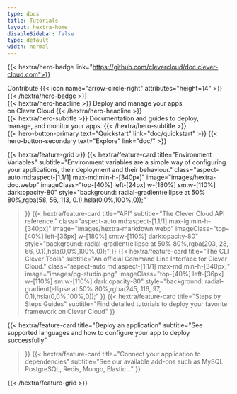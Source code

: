 ```yaml
---
type: docs
title: Tutorials
layout: hextra-home
disableSidebar: false
type: default
width: normal
---
```


{{< hextra/hero-badge link="https://github.com/clevercloud/doc.clever-cloud.com">}}
  <div class="w-2 h-2 rounded-full bg-primary-400"></div>
  <span>Contribute</span>
  {{< icon name="arrow-circle-right" attributes="height=14" >}}
{{< /hextra/hero-badge >}}

<div class="mt-6 mb-6">
{{< hextra/hero-headline >}}
  Deploy and manage your apps&nbsp;<br class="sm:block hidden" />on Clever Cloud
{{< /hextra/hero-headline >}}
</div>

<div class="mb-12">
{{< hextra/hero-subtitle >}}
  Documentation and guides to deploy,&nbsp;<br class="sm:block hidden" />manage, and monitor your apps.
{{< /hextra/hero-subtitle >}}
</div>

<div class="mb-6">
{{< hero-button-primary text="Quickstart" link="doc/quickstart" >}}
{{< hero-button-secondary text="Explore" link="doc/" >}}
</div>

<div class="mt-6"></div>

{{< hextra/feature-grid >}}
  {{< hextra/feature-card
    title="Environment Variables"
    subtitle="Environment variables are a simple way of configuring your applications, their deployment and their behaviour."
    class="aspect-auto md:aspect-[1.1/1] max-md:min-h-[340px]"
    image="images/hextra-doc.webp"
    imageClass="top-[40%] left-[24px] w-[180%] sm:w-[110%] dark:opacity-80"
    style="background: radial-gradient(ellipse at 50% 80%,rgba(58, 56, 113, 0.1),hsla(0,0%,100%,0));"
  >}}
  {{< hextra/feature-card
    title="API"
    subtitle="The Clever Cloud API reference."
    class="aspect-auto md:aspect-[1.1/1] max-lg:min-h-[340px]"
    image="images/hextra-markdown.webp"
    imageClass="top-[40%] left-[36px] w-[180%] sm:w-[110%] dark:opacity-80"
    style="background: radial-gradient(ellipse at 50% 80%,rgba(203, 28, 66, 0.1),hsla(0,0%,100%,0));"
  >}}
  {{< hextra/feature-card
    title="The CLI Clever Tools"
    subtitle="An official Command Line Interface for Clever Cloud."
    class="aspect-auto md:aspect-[1.1/1] max-md:min-h-[340px]"
    image="images/pg-studio.png"
    imageClass="top-[40%] left-[36px] w-[110%] sm:w-[110%] dark:opacity-80"
    style="background: radial-gradient(ellipse at 50% 80%,rgba(245, 116, 97, 0.1),hsla(0,0%,100%,0));"
  >}}
  {{< hextra/feature-card
    title="Steps by Steps Guides"
    subtitle="Find detailed tutorials to deploy your favorite framework on Clever Cloud"
  >}}
  
  {{< hextra/feature-card
    title="Deploy an application"
    subtitle="See supported languages and how to configure your app to deploy successfully"
  >}}
  {{< hextra/feature-card
    title="Connect your application to dependencies"
    subtitle="See our available add-ons such as MySQL, PostgreSQL, Redis, Mongo, Elastic..."
  >}}
  
{{< /hextra/feature-grid >}}
